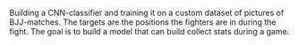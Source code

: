 Building a CNN-classifier and training it on a custom dataset of pictures of BJJ-matches. 
The targets are the positions the fighters are in during the fight. The goal is to build a model that can build collect stats during a game.
